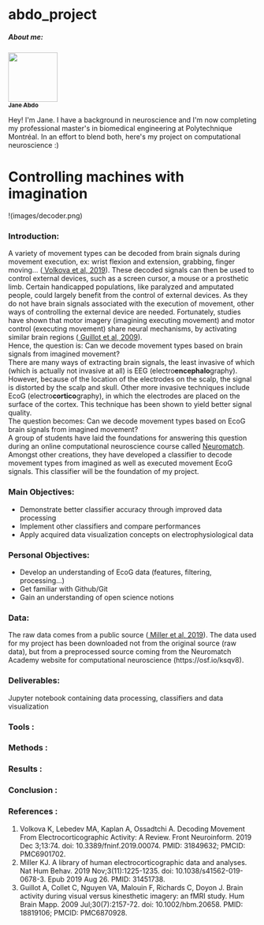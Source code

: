 # abdo_project
<h5> About me: </h5>
<a href="https://github.com/janeabdo">
   <img src="https://avatars.githubusercontent.com/u/160653193?v=4" width="100px;" alt=""/>
   <br /><sub><b>Jane Abdo</b></sub>
</a>

Hey! I'm Jane. I have a background in neuroscience and I'm now completing my professional master's in biomedical engineering at Polytechnique Montréal. In an effort to blend both, here's my project on computational neuroscience :) 

<h1> Controlling machines with imagination  </h1>
!(images/decoder.png)
<h3> <strong>Introduction:</strong> </h3>
A variety of movement types can be decoded from brain signals during movement execution, ex: wrist flexion and extension, grabbing, finger moving… (<a href= "https://www.ncbi.nlm.nih.gov/pmc/articles/PMC6901702/ "> Volkova et al, 2019</a>). These decoded signals can then be used to control external devices, such as a screen cursor, a mouse or a prosthetic limb. Certain handicapped populations, like paralyzed and amputated people, could largely benefit from the control of external devices. As they do not have brain signals associated with the execution of movement, other ways of controlling the external device are needed. Fortunately, studies have shown that motor imagery (imagining executing movement) and motor control (executing movement) share neural mechanisms, by activating similar brain regions (<a href= "https://pubmed.ncbi.nlm.nih.gov/18819106/ "> Guillot et al, 2009</a>).
<br> Hence, the question is: Can we decode movement types based on brain signals from imagined movement?
<br> There are many ways of extracting brain signals, the least invasive of which (which is actually not invasive at all) is EEG (electro<strong>encephalo</strong>graphy). However, because of the location of the electrodes on the scalp, the signal is distorted by the scalp and skull. Other more invasive techniques include EcoG (electro<strong>cortico</strong>graphy), in which the electrodes are placed on the surface of the cortex. This technique has been shown to yield better signal quality.
<br> The question becomes: Can we decode movement types based on EcoG brain signals from imagined movement?
<br> A group of students have laid the foundations for answering this question during an online computational neuroscience course called <a href= "https://compneuro.neuromatch.io/"> Neuromatch</a>. Amongst other creations, they have developed a classifier to decode movement types from imagined as well as executed movement EcoG signals. This classifier will be the foundation of my project.
<h3> <strong>Main Objectives:</strong> </h3>
<ul>
<li>Demonstrate better classifier accuracy through improved data processing </li>
<li>Implement other classifiers and compare performances </li>
<li>Apply acquired data visualization concepts on electrophysiological data </li>
</ul>
<h3> <strong>Personal Objectives:</strong> </h3>
<ul>
<li>Develop an understanding of EcoG data (features, filtering, processing…)</li>
<li>Get familiar with Github/Git</li>
<li>Gain an understanding of open science notions</li>
</ul>
<h3> <strong>Data:</strong> </h3>
The raw data comes from a public source (<a href= "https://pubmed.ncbi.nlm.nih.gov/31451738/ "> Miller et al, 2019</a>). The data used for my project has been downloaded not from the original source (raw data), but from a preprocessed source coming from the Neuromatch Academy website for computational neuroscience (https://osf.io/ksqv8).
<h3> <strong>Deliverables:</strong> </h3>
Jupyter notebook containing data processing, classifiers and data visualization
<h3> <strong> Tools :</strong> </h3>
<h3> <strong> Methods :</strong> </h3>
<h3> <strong> Results :</strong> </h3>
<h3> <strong> Conclusion :</strong> </h3>
<h3> <strong> References :</strong> </h3>
<ol>
<li> Volkova K, Lebedev MA, Kaplan A, Ossadtchi A. Decoding Movement From Electrocorticographic Activity: A Review. Front Neuroinform. 2019 Dec 3;13:74. doi: 10.3389/fninf.2019.00074. PMID: 31849632; PMCID: PMC6901702.</li>
<li>Miller KJ. A library of human electrocorticographic data and analyses. Nat Hum Behav. 2019 Nov;3(11):1225-1235. doi: 10.1038/s41562-019-0678-3. Epub 2019 Aug 26. PMID: 31451738.</li>
<li>Guillot A, Collet C, Nguyen VA, Malouin F, Richards C, Doyon J. Brain activity during visual versus kinesthetic imagery: an fMRI study. Hum Brain Mapp. 2009 Jul;30(7):2157-72. doi: 10.1002/hbm.20658. PMID: 18819106; PMCID: PMC6870928.</li>



